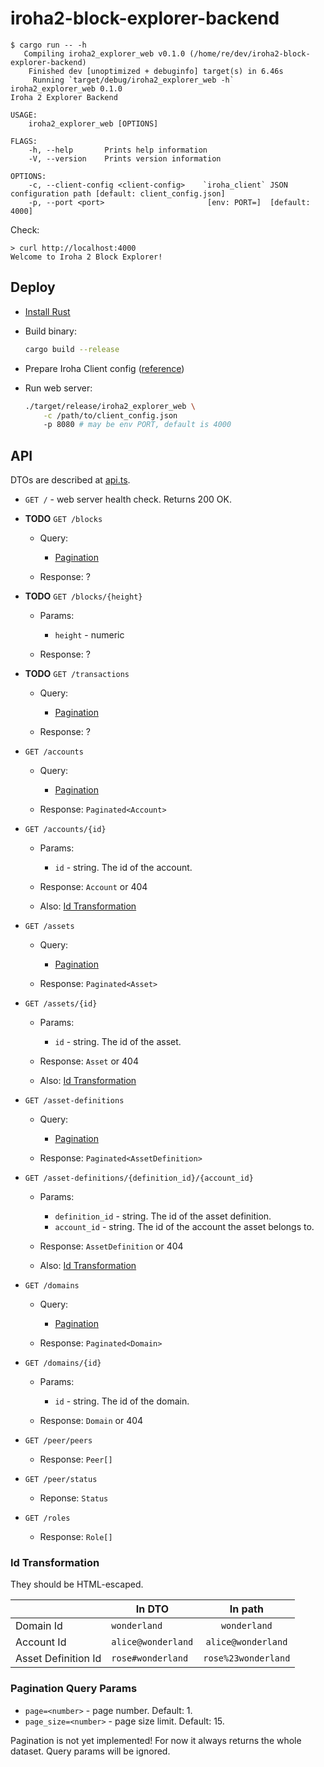 # iroha2-block-explorer-backend

```
$ cargo run -- -h
   Compiling iroha2_explorer_web v0.1.0 (/home/re/dev/iroha2-block-explorer-backend)
    Finished dev [unoptimized + debuginfo] target(s) in 6.46s
     Running `target/debug/iroha2_explorer_web -h`
iroha2_explorer_web 0.1.0
Iroha 2 Explorer Backend

USAGE:
    iroha2_explorer_web [OPTIONS]

FLAGS:
    -h, --help       Prints help information
    -V, --version    Prints version information

OPTIONS:
    -c, --client-config <client-config>    `iroha_client` JSON configuration path [default: client_config.json]
    -p, --port <port>                       [env: PORT=]  [default: 4000]
```

Check:

```
> curl http://localhost:4000
Welcome to Iroha 2 Block Explorer!
```

## Deploy

- [Install Rust](https://www.rust-lang.org/tools/install)
- Build binary:

  ```bash
  cargo build --release
  ```

- Prepare Iroha Client config ([reference](https://github.com/hyperledger/iroha/blob/ea45b5053018acd48340024800786ff5a3d0904d/docs/source/references/config.md))

- Run web server:

  ```bash
  ./target/release/iroha2_explorer_web \
      -c /path/to/client_config.json
      -p 8080 # may be env PORT, default is 4000
  ```

## API

DTOs are described at [api.ts](./api.ts).

- `GET /` - web server health check. Returns 200 OK.

- **TODO** `GET /blocks`

  - Query:

    - [Pagination](#pagination-query-params)

  - Response: ?

- **TODO** `GET /blocks/{height}`

  - Params:

    - `height` - numeric

  - Response: ?

- **TODO** `GET /transactions`

  - Query:

    - [Pagination](#pagination-query-params)

  - Response: ?

- `GET /accounts`

  - Query:

    - [Pagination](#pagination-query-params)

  - Response: `Paginated<Account>`

- `GET /accounts/{id}`

  - Params:

    - `id` - string. The id of the account.

  - Response: `Account` or 404

  - Also: [Id Transformation](#id-transformation)

- `GET /assets`

  - Query:

    - [Pagination](#pagination-query-params)

  - Response: `Paginated<Asset>`

- `GET /assets/{id}`

  - Params:

    - `id` - string. The id of the asset.

  - Response: `Asset` or 404

  - Also: [Id Transformation](#id-transformation)

- `GET /asset-definitions`

  - Query:

    - [Pagination](#pagination-query-params)

  - Response: `Paginated<AssetDefinition>`

- `GET /asset-definitions/{definition_id}/{account_id}`

  - Params:

    - `definition_id` - string. The id of the asset definition.
    - `account_id` - string. The id of the account the asset belongs to.

  - Response: `AssetDefinition` or 404

  - Also: [Id Transformation](#id-transformation)

- `GET /domains`

  - Query:

    - [Pagination](#pagination-query-params)

  - Response: `Paginated<Domain>`

- `GET /domains/{id}`

  - Params:

    - `id` - string. The id of the domain.

  - Response: `Domain` or 404

- `GET /peer/peers`

  - Response: `Peer[]`

- `GET /peer/status`

  - Reponse: `Status`

- `GET /roles`

  - Response: `Role[]`

### Id Transformation

They should be HTML-escaped.

|                     | In DTO             |       In path       |
| ------------------- | ------------------ | :-----------------: |
| Domain Id           | `wonderland`       |    `wonderland`     |
| Account Id          | `alice@wonderland` | `alice@wonderland`  |
| Asset Definition Id | `rose#wonderland`  | `rose%23wonderland` |

### Pagination Query Params

- `page=<number>` - page number. Default: 1.
- `page_size=<number>` - page size limit. Default: 15.

Pagination is not yet implemented! For now it always returns the whole dataset. Query params will be ignored.
